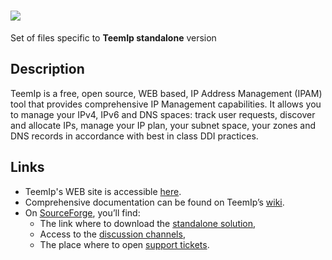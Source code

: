 # <img src="https://wiki.teemip.net/lib/exe/fetch.php?media=extensions:teemip-logo.png">
Set of files specific to <b>TeemIp standalone</b> version

## Description
TeemIp is a free, open source, WEB based, IP Address Management (IPAM) tool that provides comprehensive IP Management capabilities. It allows you to manage your IPv4, IPv6 and DNS spaces: track user requests, discover and allocate IPs, manage your IP plan, your subnet space, your zones and DNS records in accordance with best in class DDI practices.

## Links

- TeemIp's WEB site is accessible [here][1].
- Comprehensive documentation can be found on TeemIp’s [wiki][2].
- On [SourceForge][3], you’ll find:
    - The link where to download the [standalone solution][4],
    - Access to the [discussion channels][5],
    - The place where to open [support tickets][6].

[1]: https://www.teemip.net
[2]: https://wiki.teemip.net
[3]: https://sourceforge.net/projects/teemip/
[4]: https://sourceforge.net/projects/teemip/files/latest/download
[5]: https://sourceforge.net/p/teemip/discussion/
[6]: https://sourceforge.net/p/teemip/tickets/

